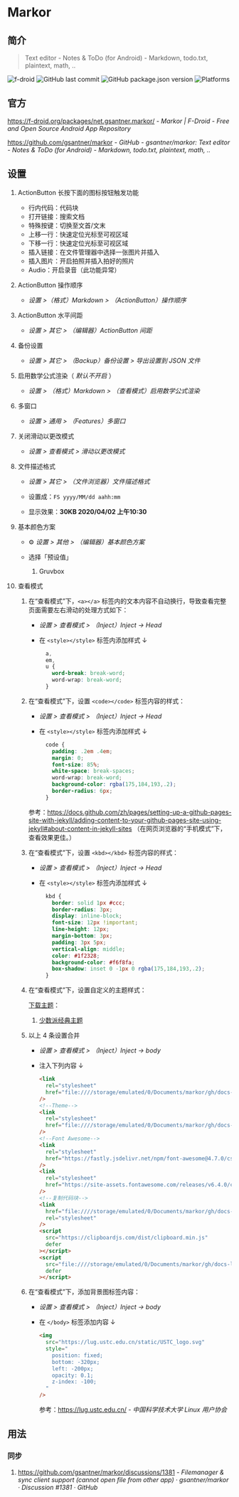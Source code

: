 # Markor

## 简介

> Text editor - Notes & ToDo (for Android) - Markdown, todo.txt, plaintext, math, ..

![f-droid](https://badgen.net/f-droid/v/net.gsantner.markor)
![GitHub last commit](https://badgen.net/github/last-commit/gsantner/markor?icon=github&color=blue)
![GitHub package.json version](https://img.shields.io/github/package-json/v/docsifyjs/docsify?logo=github&style=social)
![Platforms](https://img.shields.io/badge/platforms-Android-blue)

## 官方

https://f-droid.org/packages/net.gsantner.markor/ - *Markor | F-Droid - Free and Open Source Android App Repository*

https://github.com/gsantner/markor - *GitHub - gsantner/markor: Text editor - Notes & ToDo (for Android) - Markdown, todo.txt, plaintext, math, ..*

## 设置

1. ActionButton 长按下面的图标按钮触发功能

    - 行内代码：代码块
    - 打开链接：搜索文档
    - 特殊按键：切换至文首/文末
    - 上移一行：快速定位光标至可视区域
    - 下移一行：快速定位光标至可视区域
    - 插入链接：在文件管理器中选择一张图片并插入
    - 插入图片：开启拍照并插入拍好的照片
    - Audio：开启录音（此功能异常）

2. ActionButton 操作顺序

    - _设置 >（格式）Markdown > （ActionButton）操作顺序_

3. ActionButton 水平间距

    - _设置 > 其它 > （编辑器）ActionButton 间距_

4. 备份设置

    - _设置 > 其它 > （Backup）备份设置 > 导出设置到 JSON 文件_

5. 启用数学公式渲染（ _默认不开启_ ）

    - _设置 > （格式）Markdown > （查看模式）启用数学公式渲染_

6. 多窗口

    - _设置 > 通用 > （Features）多窗口_

7. 关闭滑动以更改模式

    - *设置 > 查看模式 > 滑动以更改模式*

8. 文件描述格式

    - *设置 > 其它 > （文件浏览器）文件描述格式*

    - 设置成：`FS yyyy/MM/dd aahh:mm`

    - 显示效果：**30KB 2020/04/02 上午10:30**

9. 基本颜色方案

    - ⚙️ *设置 > 其他 > （编辑器）基本颜色方案*

    - 选择「预设值」

        1. Gruvbox

10. 查看模式

    1. 在“查看模式”下，`<a></a>` 标签内的文本内容不自动换行，导致查看完整页面需要左右滑动的处理方式如下：

        - *设置 > 查看模式 > （Inject）Inject -> Head*
        
        - 在 `<style></style>` 标签内添加样式 ↓
        
            ```css
              a,
              em,
              u {
                word-break: break-word;
                word-wrap: break-word;
              }
            ```

    2. 在“查看模式”下，设置 `<code></code>` 标签内容的样式：

        - *设置 > 查看模式 > （Inject）Inject -> Head*
        
        - 在 `<style></style>` 标签内添加样式 ↓
            
            ```css
              code {
                padding: .2em .4em;
                margin: 0;
                font-size: 85%;
                white-space: break-spaces;
                word-wrap: break-word;
                background-color: rgba(175,184,193,.2);
                border-radius: 6px;
              }
            ```
            
        参考：https://docs.github.com/zh/pages/setting-up-a-github-pages-site-with-jekyll/adding-content-to-your-github-pages-site-using-jekyll#about-content-in-jekyll-sites （在网页浏览器的“手机模式”下，查看效果更佳。）

    3. 在“查看模式”下，设置 `<kbd></kbd>` 标签内容的样式：

        - *设置 > 查看模式 > （Inject）Inject -> Head*
        
        - 在 `<style></style>` 标签内添加样式 ↓
        
            ```css
              kbd {
                border: solid 1px #ccc;
                border-radius: 3px;
                display: inline-block;
                font-size: 12px !important;
                line-height: 12px;
                margin-bottom: 3px;
                padding: 3px 5px;
                vertical-align: middle;
                color: #1f2328;
                background-color: #f6f8fa;
                box-shadow: inset 0 -1px 0 rgba(175,184,193,.2);
              }
            ```

    4. 在“查看模式”下，设置自定义的主题样式：

        [下载主题](os/tools/markdown.md#主题)：
        
        1. [少数派经典主题](https://sspai.com/post/43873)

    5. 以上 4 条设置合并
        
        - *设置 > 查看模式 > （Inject）Inject -> body*
        
        - 注入下列内容 ↓
        
            ```html
            <link
              rel="stylesheet"
              href="file:////storage/emulated/0/Documents/markor/gh/docs-learning/content/os/mobile/_files/markor/markor-custom.css"
            />
            <!--Theme-->
            <link
              rel="stylesheet"
              href="file:////storage/emulated/0/Documents/markor/gh/docs-learning/content/os/mobile/_files/markor/theme/sspai.css"
            />
            <!--Font Awesome-->
            <link
              rel="stylesheet"
              href="https://fastly.jsdelivr.net/npm/font-awesome@4.7.0/css/font-awesome.min.css"
            />
            <link
              rel="stylesheet"
              href="https://site-assets.fontawesome.com/releases/v6.4.0/css/all.css"
            />
            <!--复制代码块-->
            <link
              href="file:////storage/emulated/0/Documents/markor/gh/docs-learning/_assets/clipboard-code-block.css"
              rel="stylesheet"
            />
            <script
              src="https://clipboardjs.com/dist/clipboard.min.js"
              defer
            ></script>
            <script
              src="file:////storage/emulated/0/Documents/markor/gh/docs-learning/_assets/clipboard-code-block.js"
              defer
            ></script>
            
            ```

    6. 在“查看模式”下，添加背景图标签内容：

        - *设置 > 查看模式 > （Inject）Inject -> body*
        
        - 在 `</body>` 标签添加内容 ↓

            ```html
            <img
              src="https://lug.ustc.edu.cn/static/USTC_logo.svg"
              style="
                position: fixed;
                bottom: -320px;
                left: -200px;
                opacity: 0.1;
                z-index: -100;
              "
            />
            
            ```
            
            参考：https://lug.ustc.edu.cn/ - *中国科学技术大学 Linux 用户协会*

## 用法

### 同步

1. https://github.com/gsantner/markor/discussions/1381 - *Filemanager & sync client support (cannot open file from other app) · gsantner/markor · Discussion #1381 · GitHub*
